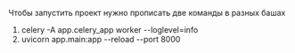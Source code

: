 Чтобы запустить проект нужно прописать две команды в разных башах
1) celery -A app.celery_app worker --loglevel=info
2) uvicorn app.main:app --reload --port 8000